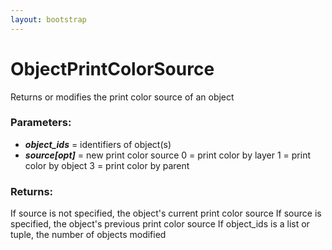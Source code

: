 ```yaml
---
layout: bootstrap
---
```


# ObjectPrintColorSource

Returns or modifies the print color source of an object
          

### Parameters:

- ***object_ids*** = identifiers of object(s)
- ***source[opt]*** = new print color source
  0 = print color by layer
  1 = print color by object
  3 = print color by parent
        

### Returns:


If source is not specified, the object's current print color source
If source is specified, the object's previous print color source
If object_ids is a list or tuple, the number of objects modified
        


